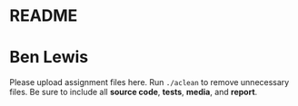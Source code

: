 # README
# Ben Lewis
Please upload assignment files here. Run `./aclean` to remove unnecessary files. Be sure to include all **source code**, **tests**, **media**, and **report**.
